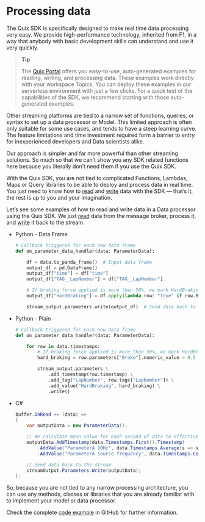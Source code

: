 # Processing data

The Quix SDK is specifically designed to make real time data processing
very easy. We provide high-performance technology, inherited from F1, in
a way that anybody with basic development skills can understand and use
it very quickly.

> **Tip**
> 
> The [Quix Portal](https://portal.platform.quix.ai) offers you
> easy-to-use, auto-generated examples for reading, writing, and
> processing data. These examples work directly with your workspace
> Topics. You can deploy these examples in our serverless environment
> with just a few clicks. For a quick test of the capabilities of the
> SDK, we recommend starting with those auto-generated examples.

Other streaming platforms are tied to a narrow set of functions,
queries, or syntax to set up a data processor or Model. This limited
approach is often only suitable for some use cases, and tends to have a
steep learning curve. The feature limitations and time investment
required form a barrier to entry for inexperienced developers and Data
scientists alike.

Our approach is simpler and far more powerful than other streaming
solutions. So much so that we can’t show you any SDK related functions
here because you literally don’t need them if you use the Quix SDK.

With the Quix SDK, you are not tied to complicated Functions, Lambdas,
Maps or Query libraries to be able to deploy and process data in real
time. You just need to know how to [read](read.md) and
[write](write.md) data with the SDK — that’s it, the rest is up to
you and your imagination.

Let’s see some examples of how to read and write data in a Data
processor using the Quix SDK. We just [read](read.md) data from the
message broker, process it, and [write](write.md) it back to the
stream.



  - Python - Data Frame
    
    ``` python
    # Callback triggered for each new data frame
    def on_parameter_data_handler(data: ParameterData):
    
        df = data.to_panda_frame()  # Input data frame
        output_df = pd.DataFrame()
        output_df["time"] = df["time"]
        output_df["TAG__LapNumber"] = df["TAG__LapNumber"]
    
        # If braking force applied is more than 50%, we mark HardBraking with True
        output_df["HardBraking"] = df.apply(lambda row: "True" if row.Brake > 0.5 else "False", axis=1)
    
        stream_output.parameters.write(output_df)  # Send data back to the stream
    ```

  - Python - Plain
    
    ``` python
    # Callback triggered for each new data frame
    def on_parameter_data_handler(data: ParameterData):
    
        for row in data.timestamps:
            # If braking force applied is more than 50%, we mark HardBraking with True
            hard_braking = row.parameters["Brake"].numeric_value > 0.5
    
            stream_output.parameters \
                .add_timestamp(row.timestamp) \
                .add_tag("LapNumber", row.tags["LapNumber"]) \
                .add_value("HardBraking", hard_braking) \
                .write()
    ```

  - C\#
    
    ``` cs
    buffer.OnRead += (data) =>
    {
        var outputData = new ParameterData();
    
        // We calculate mean value for each second of data to effectively down-sample source topic to 1Hz.
        outputData.AddTimestamp(data.Timestamps.First().Timestamp)
            .AddValue("ParameterA 10Hz", data.Timestamps.Average(s => s.Parameters["ParameterA"].NumericValue.GetValueOrDefault()))
            .AddValue("ParameterA source frequency", data.Timestamps.Count);
    
        // Send data back to the stream
        streamOutput.Parameters.Write(outputData);
    };
    ```



So, because you are not tied to any narrow processing architecture, you
can use any methods, classes or libraries that you are already familiar
with to implement your model or data processor.

Check the complete [code
example](https://github.com/quixai/car-data-model) in GitHub for further
information.
